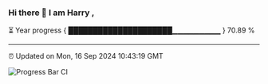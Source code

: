 ### Hi there 👋 I am Harry , 

⏳ Year progress { █████████████████████▁▁▁▁▁▁▁▁▁ } 70.89 %

---

⏰ Updated on Mon, 16 Sep 2024 10:43:19 GMT

![Progress Bar CI](https://github.com/duykhang68/duykhang68/workflows/Progress%20Bar%20CI/badge.svg)
